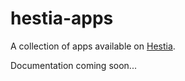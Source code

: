 # hestia-apps

A collection of apps available on [Hestia](https://github.com/LenKagamine/Hestia).

Documentation coming soon...
